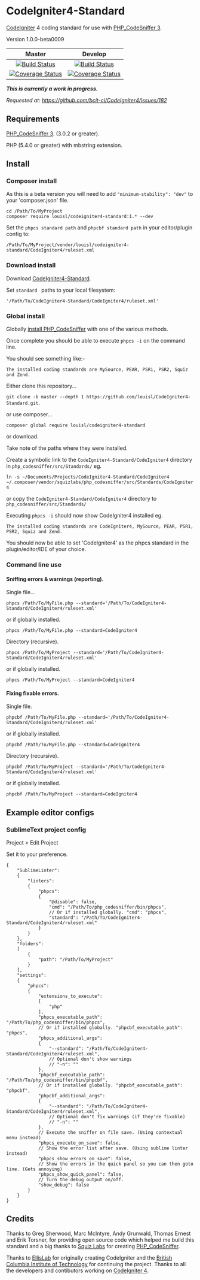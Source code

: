 # CodeIgniter4-Standard

[CodeIgniter](https://codeigniter.com) 4 coding standard for use with [PHP_CodeSniffer 3](https://github.com/squizlabs/PHP_CodeSniffer).

Version 1.0.0-beta0009

| Master | Develop |
| :---: | :---: |
| [![Build Status](https://travis-ci.org/louisl/CodeIgniter4-Standard.svg?branch=master)](https://travis-ci.org/louisl/CodeIgniter4-Standard) | [![Build Status](https://travis-ci.org/louisl/CodeIgniter4-Standard.svg?branch=develop)](https://travis-ci.org/louisl/CodeIgniter4-Standard) |
| [![Coverage Status](https://coveralls.io/repos/github/louisl/CodeIgniter4-Standard/badge.svg?branch=master)](https://coveralls.io/github/louisl/CodeIgniter4-Standard?branch=master) | [![Coverage Status](https://coveralls.io/repos/github/louisl/CodeIgniter4-Standard/badge.svg?branch=develop)](https://coveralls.io/github/louisl/CodeIgniter4-Standard?branch=develop)

***This is currently a work in progress.***

*Requested at: https://github.com/bcit-ci/CodeIgniter4/issues/182*

## Requirements

[PHP_CodeSniffer 3](https://github.com/squizlabs/PHP_CodeSniffer). (3.0.2 or greater).

PHP (5.4.0 or greater) with mbstring extension.

## Install

### Composer install

As this is a beta version you will need to add `"minimum-stability": "dev"` to your 'composer.json' file.

`cd /Path/To/MyProject`  
`composer require louisl/codeigniter4-standard:1.* --dev`  

Set the `phpcs standard path` and `phpcbf standard path` in your editor/plugin config to:

`/Path/To/MyProject/vendor/louisl/codeigniter4-standard/CodeIgniter4/ruleset.xml`

### Download install

Download [CodeIgniter4-Standard](https://github.com/louisl/CodeIgniter4-Standard/archive/v1.0.0-beta0009.zip).

Set `standard ` paths to your local filesystem:

`'/Path/To/CodeIgniter4-Standard/CodeIgniter4/ruleset.xml'`

### Global install

Globally [install PHP_CodeSniffer](https://github.com/squizlabs/PHP_CodeSniffer/blob/master/README.md) with one of the various methods.

Once complete you should be able to execute `phpcs -i` on the command line.

You should see something like:-

`The installed coding standards are MySource, PEAR, PSR1, PSR2, Squiz and Zend.`

Either clone this repository...

`git clone -b master --depth 1 https://github.com/louisl/CodeIgniter4-Standard.git`.

or use composer...

`composer global require louisl/codeigniter4-standard`

or download.

Take note of the paths where they were installed.

Create a symbolic link to the `CodeIgniter4-Standard/CodeIgniter4` directory in `php_codesniffer/src/Standards/` eg.

`ln -s ~/Documents/Projects/CodeIgniter4-Standard/CodeIgniter4 ~/.composer/vendor/squizlabs/php_codesniffer/src/Standards/CodeIgniter4`

or copy the `CodeIgniter4-Standard/CodeIgniter4` directory to `php_codesniffer/src/Standards/`

Executing `phpcs -i` should now show CodeIgniter4 installed eg.

`The installed coding standards are CodeIgniter4, MySource, PEAR, PSR1, PSR2, Squiz and Zend.`

You should now be able to set 'CodeIgniter4' as the phpcs standard in the plugin/editor/IDE of your choice.

### Command line use

#### Sniffing errors & warnings (reporting).

Single file...

`phpcs /Path/To/MyFile.php --standard='/Path/To/CodeIgniter4-Standard/CodeIgniter4/ruleset.xml'`

or if globally installed.

`phpcs /Path/To/MyFile.php --standard=CodeIgniter4`

Directory (recursive).

`phpcs /Path/To/MyProject --standard='/Path/To/CodeIgniter4-Standard/CodeIgniter4/ruleset.xml'`

or if globally installed.

`phpcs /Path/To/MyProject --standard=CodeIgniter4`

#### Fixing fixable errors.

Single file.

`phpcbf /Path/To/MyFile.php --standard='/Path/To/CodeIgniter4-Standard/CodeIgniter4/ruleset.xml'`

or if globally installed.

`phpcbf /Path/To/MyFile.php --standard=CodeIgniter4`

Directory (recursive).

`phpcbf /Path/To/MyProject --standard='/Path/To/CodeIgniter4-Standard/CodeIgniter4/ruleset.xml'`

or if globally installed.

`phpcbf /Path/To/MyProject --standard=CodeIgniter4`

## Example editor configs

### SublimeText project config

Project > Edit Project

Set it to your preference.

```
{
    "SublimeLinter":
    {
        "linters":
        {
            "phpcs":
            {
                "@disable": false,
                "cmd": "/Path/To/php_codesniffer/bin/phpcs",
                // Or if installed globally. "cmd": "phpcs",
                "standard": "/Path/To/CodeIgniter4-Standard/CodeIgniter4/ruleset.xml"
            }
        }
    },
    "folders":
    [
        {
            "path": "/Path/To/MyProject"
        }
    ],
    "settings":
    {
        "phpcs":
        {
            "extensions_to_execute":
            [
                "php"
            ],
            "phpcs_executable_path": "/Path/To/php_codesniffer/bin/phpcs",
            // Or if installed globally. "phpcbf_executable_path": "phpcs",
            "phpcs_additional_args":
            {
                "--standard": "/Path/To/CodeIgniter4-Standard/CodeIgniter4/ruleset.xml",
                // Optional don't show warnings
                // "-n": ""
            },
            "phpcbf_executable_path": "/Path/To/php_codesniffer/bin/phpcbf",
            // Or if installed globally. "phpcbf_executable_path": "phpcbf",
            "phpcbf_additional_args":
            {
                "--standard": "/Path/To/CodeIgniter4-Standard/CodeIgniter4/ruleset.xml",
                // Optional don't fix warnings (if they're fixable)
                // "-n": ""
            },
            // Execute the sniffer on file save. (Using contextual menu instead)
            "phpcs_execute_on_save": false,
            // Show the error list after save. (Using sublime linter instead)
            "phpcs_show_errors_on_save": false,
            // Show the errors in the quick panel so you can then goto line. (Gets annoying)
            "phpcs_show_quick_panel": false,
            // Turn the debug output on/off.
            "show_debug": false
        }
    }
}
```

## Credits

Thanks to Greg Sherwood, Marc McIntyre, Andy Grunwald, Thomas Ernest and Erik Torsner, for providing open source code which helped me build this standard and a big thanks to [Squiz Labs](http://www.squizlabs.com) for creating [PHP_CodeSniffer](https://github.com/squizlabs/PHP_CodeSniffer).

Thanks to [EllisLab](https://ellislab.com) for originally creating CodeIgniter and the [British Columbia Institute of Technology](https://bcit.ca/) for continuing the project. Thanks to all the developers and contibutors working on [CodeIgniter 4](https://github.com/bcit-ci/CodeIgniter4).
